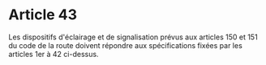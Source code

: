 # Article 43

Les dispositifs d'éclairage et de signalisation prévus aux articles 150 et 151 du code de la route doivent répondre aux spécifications fixées par les articles 1er à 42 ci-dessus.

